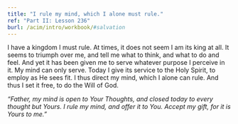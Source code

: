 ```yaml
---
title: "I rule my mind, which I alone must rule."
ref: "Part II: Lesson 236"
burl: /acim/intro/workbook/#salvation
---
```


I have a kingdom I must rule. At times, it does not seem I am its king
at all. It seems to triumph over me, and tell me what to think, and what
to do and feel. And yet it has been given me to serve whatever purpose I
perceive in it. My mind can only serve. Today I give its service to the
Holy Spirit, to employ as He sees fit. I thus direct my mind, which I
alone can rule. And thus I set it free, to do the Will of God.

*“Father, my mind is open to Your Thoughts, and closed today to every
thought but Yours. I rule my mind, and offer it to You. Accept my gift,
for it is Yours to me.”*

